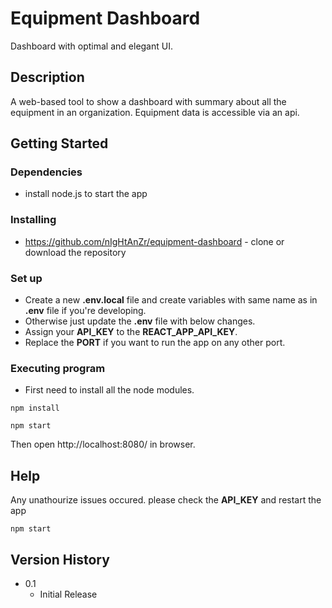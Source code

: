 # Equipment Dashboard

Dashboard with optimal and elegant UI.

## Description

A web-based tool to show a dashboard with summary about all the
equipment in an organization. Equipment data is accessible via an api.

## Getting Started

### Dependencies

* install node.js to start the app

### Installing

* https://github.com/nIgHtAnZr/equipment-dashboard - clone or download the repository

### Set up

* Create a new **.env.local** file and create variables with same name as in **.env** file if you're developing.
* Otherwise just update the **.env** file with below changes.
* Assign your **API_KEY** to the **REACT_APP_API_KEY**.
* Replace the **PORT** if you want to run the app on any other port.

### Executing program

* First need to install all the node modules.
```
npm install
```
```
npm start
```
Then open http://localhost:8080/ in  browser.

## Help

Any unathourize issues occured. please check the **API_KEY** and restart the app
```
npm start
```

## Version History

* 0.1
    * Initial Release
